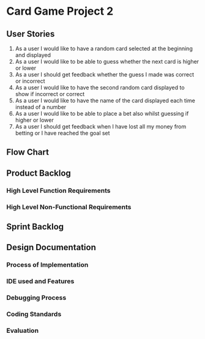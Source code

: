 # Card Game Project 2

## User Stories

1. As a user I would like to have a random card selected at the beginning and displayed 
2. As a user I would like to be able to guess whether the next card is higher or lower
3. As a user I should get feedback whether the guess I made was correct or incorrect
4. As a user I would like to have the second random card displayed to show if incorrect or correct
5. As a user I would like to have the name of the card displayed each time instead of a number
6. As a user I would like to be able to place a bet also whilst guessing if higher or lower
7. As a user I should get feedback when I have lost all my money from betting or I have reached the goal set

## Flow Chart

## Product Backlog

### High Level Function Requirements

### High Level Non-Functional Requirements

## Sprint Backlog

## Design Documentation

### Process of Implementation

### IDE used and Features

### Debugging Process

### Coding Standards

### Evaluation 

